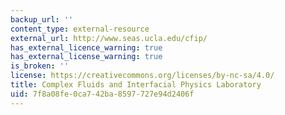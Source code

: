 ```yaml
---
backup_url: ''
content_type: external-resource
external_url: http://www.seas.ucla.edu/cfip/
has_external_licence_warning: true
has_external_license_warning: true
is_broken: ''
license: https://creativecommons.org/licenses/by-nc-sa/4.0/
title: Complex Fluids and Interfacial Physics Laboratory
uid: 7f8a08fe-0ca7-42ba-8597-727e94d2406f
---
```

